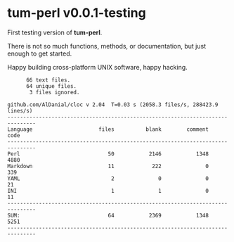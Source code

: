 # tum-perl v0.0.1-testing

First testing version of **tum-perl**.

There is not so much functions, methods, or documentation,
but just enough to get started. 

Happy building cross-platform UNIX software, happy hacking.

```text
      66 text files.
      64 unique files.                              
       3 files ignored.

github.com/AlDanial/cloc v 2.04  T=0.03 s (2058.3 files/s, 288423.9 lines/s)
-------------------------------------------------------------------------------
Language                     files          blank        comment           code
-------------------------------------------------------------------------------
Perl                            50           2146           1348           4880
Markdown                        11            222              0            339
YAML                             2              0              0             21
INI                              1              1              0             11
-------------------------------------------------------------------------------
SUM:                            64           2369           1348           5251
-------------------------------------------------------------------------------
```


